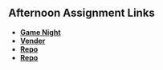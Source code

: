 ## Afternoon Assignment Links

* **[Game Night](https://github.com/blazej686/GameNight)**
* **[Vender](https://github.com/blazej686/vender)**
* **[Repo](https://github.com/blazej686/fall23_gregslist)**
* **[Repo](https://github.com/MarcS2/jungleJumble)**
 